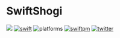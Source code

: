 # SwiftShogi

[![][workflow badge]][workflow]
[![swift][swift version badge]][swift version]
![platforms][platforms badge]
[![swiftpm][swift package manager badge]][swift package manager]
[![twitter][twitter badge]][twitter]

[workflow badge]: https://github.com/hedjirog/SwiftShogi/workflows/Swift%20CI/badge.svg
[workflow]: https://github.com/hedjirog/SwiftShogi/actions
[swift version]: https://swift.org/download/
[swift version badge]: https://img.shields.io/badge/swift-5.1-orange.svg
[platforms badge]: https://img.shields.io/badge/platforms-iOS%20%7C%20macOS%20%7C%20tvOS%20%7C%20watchOS%20%7C%20Linux-333333.svg?style=flat
[swift package manager]: https://swift.org/package-manager
[swift package manager badge]: https://img.shields.io/badge/swiftpm-compatible-brightgreen.svg?style=flat
[twitter badge]: https://img.shields.io/badge/twitter-@hedjirog-blue.svg?style=flat
[twitter]: https://twitter.com/hedjirog
